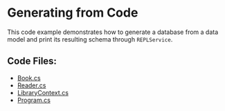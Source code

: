 # Generating from Code

This code example demonstrates how to generate a database from a data model and print its resulting schema through `REPLService`.

## Code Files:
- [Book.cs](Book.cs)
- [Reader.cs](Reader.cs)
- [LibraryContext.cs](LibraryContext.cs)
- [Program.cs](Program.cs)
